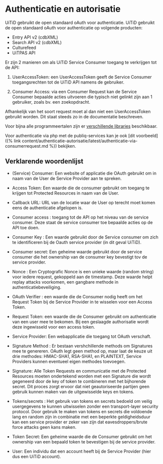 ---
---

# Authenticatie en autorisatie

UiTiD gebruikt de open standaard oAuth voor authenticatie.
UiTiD gebruikt de open standaard oAuth voor authenticatie op volgende producten:
* Entry API v2 (cdbXML)
* Search API v2 (cdbXML)
* Culturefeed 
* UiTPAS API

Er zijn 2 manieren om als UiTiD Service Consumer toegang te verkrijgen tot de API:

1. UserAccessToken: een UserAccessToken geeft de Service Consumer toegangsrechten tot de UiTiD API namens de gebruiker.

2. Consumer Access: via een Consumer Request kan de Service Consumer bepaalde acties uitvoeren die typisch niet gelinkt zijn aan 1 gebruiker, zoals bv. een zoekopdracht.

Afhankelijk van het soort request moet al dan niet een UserAccessToken gebruikt worden. Dit staat steeds zo in de documentatie beschreven.

Voor bijna alle programmeertalen zijn er [verschillende libraries](http://oauth.net/code) beschikbaar.

Voor authenticatie via php met de publiq-services kan je ook [dit voorbeeld]({% link content/authenticatie-autorisatie/latest/authenticatie-via-consumerrequest.md %}) bekijken.

## Verklarende woordenlijst

* (Service) Consumer: Een website of applicatie die OAuth gebruikt om in naam van de User de Service Provider aan te spreken.

* Access Token: Een waarde die de consumer gebruikt om toegang te krijgen tot Protected Resources in naam van de User.

* Callback URL: URL van de locatie waar de User op terecht moet komen eens de authenticatie afgelopen is.

* Consumer access : toegang tot de API op het niveau van de service consumer. Deze staat de service consumer toe bepaalde acties op de API toe doen.

* Consumer Key : Een waarde gebruikt door de Service consumer om zich te identificeren bij de Oauth service provider (in dit geval UiTiD).

* Consumer secret: Een geheime waarde gebruikt door de service consumer die het ownership van de consumer key bevestigt tov de service provider.

* Nonce : Een Cryptografic Nonce is een unieke waarde (random string) voor iedere request, gekoppeld aan de timestamp. Deze waarde helpt replay attacks voorkomen, een gangbare methode in authenticatiebeveiliging.

* OAuth Verifier : een waarde die de Consumer nodig heeft om het Request Token bij de Service Provider in te wisselen voor een Access Token.

* Request Token: een waarde die de Consumer gebruikt om authenticatie van een user mee te bekomen. Bij een geslaagde authorisatie wordt deze ingewisseld voor een access token.

* Service Provider: Een webapplicatie die toegang tot OAuth verschaft.

* Signature Method :  Er bestaan vershchillende methods om Signatures mee te genereren. OAuth legt geen method op, maar laat de keuze uit drie methodes: HMAC-SHA1, RSA-SHA1, en PLAINTEXT, Service Providers kunnen eventueel eigen methodes toevoegen.

* Signature: Alle Token Requests en communicatie met de Protected Resources moeten ondertekend worden met een Signature die wordt gegeneerd door de key of token te combineren met het bijhorende secret. Dit proces zorgt ervoor dat niet geautoriseerde partijen geen gebruik kunnen maken van de uitgewisselde keys en tokens.

* Tokens/secrets : Het gebruik van tokens en secrets bedoeld om veilig usergegevens te kunnen uitwisselen zonder een transport-layer security protocol. Door gebruik te maken van tokens en secrets die voldoende lang en random zijn in combinatie met een beperkte geldigheidsduur kan een service provider er zeker van zijn dat eavesdroppers/brute force attacks geen kans maken.

* Token Secret: Een geheime waarde die de Consumer gebruikt om het ownership van een bepaald token te bevestigen bij de service provider.

* User: Een individu dat een account heeft bij de Service Provider (hier dus een UiTiD account).
